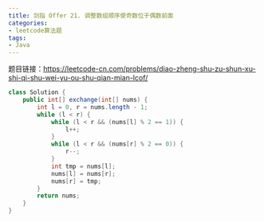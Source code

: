 ```yaml
---
title: 剑指 Offer 21. 调整数组顺序使奇数位于偶数前面
categories:
- leetcode算法题
tags:
- Java
--- 
```


题目链接：https://leetcode-cn.com/problems/diao-zheng-shu-zu-shun-xu-shi-qi-shu-wei-yu-ou-shu-qian-mian-lcof/

``` java
class Solution {
    public int[] exchange(int[] nums) {
        int l = 0, r = nums.length - 1;
        while (l < r) {
            while (l < r && (nums[l] % 2 == 1)) {
                l++;
            }
            while (l < r && (nums[r] % 2 == 0)) {
                r--;
            }
            int tmp = nums[l];
            nums[l] = nums[r];
            nums[r] = tmp;
        }
        return nums;
    }
}
```